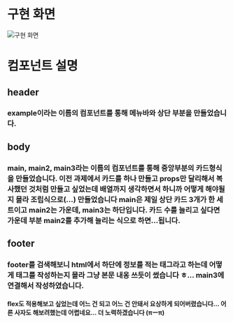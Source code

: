 # 구현 화면
![구현 화면](./image/capture.png)  
# 컴포넌트 설명  
## header  
### example이라는 이름의 컴포넌트를 통해 메뉴바와 상단 부분을 만들었습니다.  
## body  
### main, main2, main3라는 이름의 컴포넌트를 통해 중앙부분의 카드형식을 만들었습니다. 이전 과제에서 카드를 하나 만들고 props만 달리해서 복사했던 것처럼 만들고 싶었는데 배열까지 생각하면서 하니까 어떻게 해야될지 몰라 조립식으로(...) 만들었습니다 main은 제일 상단 카드 3개가 한 세트이고 main2는 가운데, main3는 하단입니다. 카드 수를 늘리고 싶다면 가운데 부분 main2를 추가해 늘리는 식으로 하면...됩니다.  
## footer  
### footer를 검색해보니 html에서 하단에 정보를 적는 태그라고 하는데 어떻게 태그를 작성하는지 몰라 그냥 본문 내옹 쓰듯이 썼습니다 ㅎ... main3에 연결해서 작성하였습니다.  
#### flex도 적용해보고 싶었는데 어느 건 되고 어느 건 안돼서 요상하게 되어버렸습니다... 어른 사자도 해보려했는데 어렵네요... 더 노력하겠습니다 (πーπ)